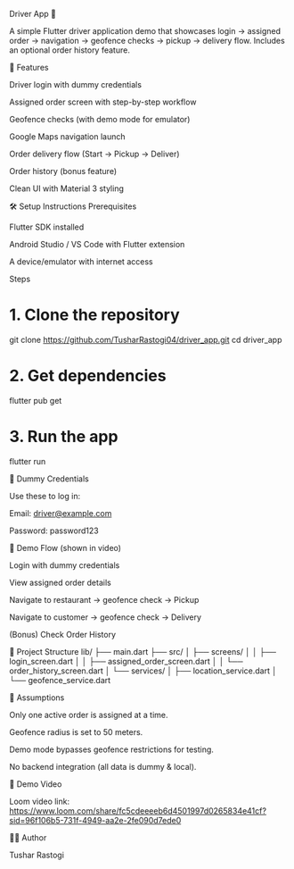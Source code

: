 Driver App 🚖

A simple Flutter driver application demo that showcases login → assigned order → navigation → geofence checks → pickup → delivery flow.
Includes an optional order history feature.

📌 Features

Driver login with dummy credentials

Assigned order screen with step-by-step workflow

Geofence checks (with demo mode for emulator)

Google Maps navigation launch

Order delivery flow (Start → Pickup → Deliver)

Order history (bonus feature)

Clean UI with Material 3 styling

🛠️ Setup Instructions
Prerequisites

Flutter SDK
installed

Android Studio / VS Code with Flutter extension

A device/emulator with internet access

Steps
# 1. Clone the repository
git clone https://github.com/TusharRastogi04/driver_app.git
cd driver_app

# 2. Get dependencies
flutter pub get

# 3. Run the app
flutter run

🔑 Dummy Credentials

Use these to log in:

Email: driver@example.com

Password: password123

📱 Demo Flow (shown in video)

Login with dummy credentials

View assigned order details

Navigate to restaurant → geofence check → Pickup

Navigate to customer → geofence check → Delivery

(Bonus) Check Order History

📂 Project Structure
lib/
├── main.dart
├── src/
│    ├── screens/
│    │    ├── login_screen.dart
│    │    ├── assigned_order_screen.dart
│    │    └── order_history_screen.dart
│    └── services/
│         ├── location_service.dart
│         └── geofence_service.dart

📜 Assumptions

Only one active order is assigned at a time.

Geofence radius is set to 50 meters.

Demo mode bypasses geofence restrictions for testing.

No backend integration (all data is dummy & local).

🎥 Demo Video

Loom video link: https://www.loom.com/share/fc5cdeeeeb6d4501997d0265834e41cf?sid=96f106b5-731f-4949-aa2e-2fe090d7ede0

👨‍💻 Author

Tushar Rastogi